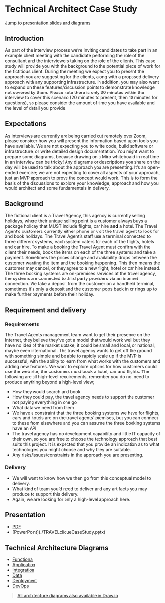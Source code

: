 # Technical Architect Case Study

[Jump to presentation slides and diagrams](#Presentation)

## Introduction

As part of the interview process we’re inviting candidates to take part in an example client meeting with the candidate performing the role of the consultant and the interviewers taking on the role of the clients.  This case study will provide you with the background to the potential piece of work for the fictitious client.  During the meeting we expect you to present the approach you are suggesting for the clients, along with a proposed delivery approach with any supporting infrastructure. In addition, you may also want to expand on these features/discussion points to demonstrate knowledge not covered by them.  Please note there is only 30 minutes within the interview to cover this scenario (20 minutes to present, then 10 minutes for questions), so please consider the amount of time you have available and the level of detail you provide.

## Expectations

As interviews are currently are being carried out remotely over Zoom, please consider how you will present the information based upon tools you have available.  We are not expecting you to write code, build software or infrastructure, or write detailed design documentation. You might want to prepare some diagrams, because drawing on a Miro whiteboard in real time in an interview can be tricky!  Any diagrams or descriptions you share on the day will be used to talk about the approach you are presenting. It’s an open-ended exercise; we are not expecting to cover all aspects of your approach, just an MVP approach to prove the concept would work. This is to form the basis of the discussions to explore your knowledge, approach and how you would architect and some fundamentals in delivery.

## Background

The fictional client is a Travel Agency, this agency is currently selling holidays, where their unique selling point is a customer always buys a package holiday that MUST include flights, car hire **and** a hotel.  The Travel Agent’s customers currently either phone or visit the travel agent to look for and book holidays.  The Travel Agent’s staff use a terminal connected to three different systems, each system caters for each of the flights, hotels and car hire.  To make a booking the Travel Agent must confirm with the client their needs, book the items on each of the three systems and take a payment. Sometimes the prices change and availability drops between the customer wanting the item and the booking happening. This then means the customer may cancel, or they agree to a new flight, hotel or car hire instead.  The three booking systems are on-premises services at the travel agency, the systems are connected to third party providers via an internet connection.  We take a deposit from the customer on a handheld terminal, sometimes it's only a deposit and the customer pops back in or rings up to make further payments before their holiday.

## Requirement and delivery

### Requirements

The Travel Agents management team want to get their presence on the Internet, they believe they’ve got a model that would work well but they have no idea of the market uptake, it could be small and local, or national, maybe even international.  The travel agency wants to get off the ground with something simple and be able to rapidly scale up if the MVP is successful, with the ability to learn from what works with the customers and adding new features.  We want to explore options for how customers could use the web site, the customers must book a hotel, car and flights.  The following are all high-level requirements, remember you do not need to produce anything beyond a high-level view;

- How they would search and book
- How they could pay, the travel agency needs to support the customer not paying everything in one go
- What data we need from them
- We have a constraint that the three booking systems we have for flights, cars and hotels are on the travel agents’ premises, but you can connect to these from elsewhere and you can assume the three booking systems have an API
- The travel agency has no development capability and little IT capacity of their own, so you are free to choose the technology approach that best suits this project. It is expected that you provide an indication as to what technologies you might choose and why they are suitable.
- Any risks/issues/constraints in the approach you are presenting.

### Delivery

- We will want to know how we then go from this conceptual model to delivery.
- What kind of team you’d need to deliver and any artifacts you may produce to support this delivery.
- Again, we are looking for only a high-level approach here.

## Presentation

- [PDF](./TRAVELcliqueCaseStudy.pdf)
- [PowerPoint])./TRAVELcliqueCaseStudy.pptx)

## Technical Architecture Diagrams

- [Functional](./functional.svg)
- [Application](./application.svg)
- [Integration](./integration.svg)
- [Data](./data.svg)
- [Deployment](./deployment.svg)
- [DevOps](./devops.svg)


> [All architecture diagrams also available in Draw.io](./TRAVELcliqueArchitecture.drawio)

